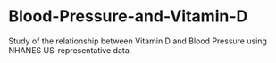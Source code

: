 # Blood-Pressure-and-Vitamin-D
Study of the relationship between Vitamin D and Blood Pressure using NHANES US-representative data

